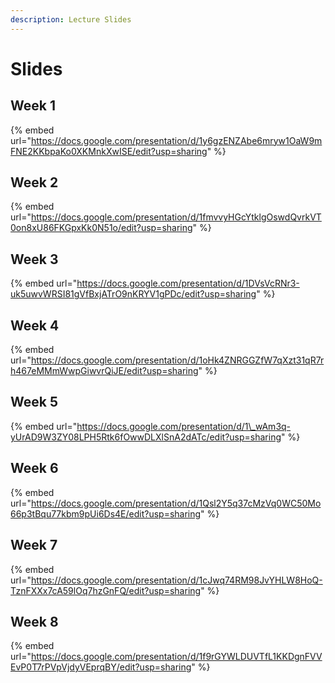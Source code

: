```yaml
---
description: Lecture Slides
---
```


# Slides

## **Week 1**

{% embed url="https://docs.google.com/presentation/d/1y6gzENZAbe6mryw1OaW9mFNE2KKbpaKo0XKMnkXwISE/edit?usp=sharing" %}

## Week 2

{% embed url="https://docs.google.com/presentation/d/1fmvvyHGcYtklgOswdQvrkVT0on8xU86FKGpxKk0N51o/edit?usp=sharing" %}

## Week 3

{% embed url="https://docs.google.com/presentation/d/1DVsVcRNr3-uk5uwvWRSI81gVfBxjATrO9nKRYV1gPDc/edit?usp=sharing" %}

## Week 4

{% embed url="https://docs.google.com/presentation/d/1oHk4ZNRGGZfW7qXzt31qR7rh467eMMmWwpGiwvrQiJE/edit?usp=sharing" %}



## Week 5

{% embed url="https://docs.google.com/presentation/d/1\_wAm3q-yUrAD9W3ZY08LPH5Rtk6fOwwDLXlSnA2dATc/edit?usp=sharing" %}

## Week 6

{% embed url="https://docs.google.com/presentation/d/1Qsl2Y5q37cMzVq0WC50Mo66p3tBqu77kbm9pUi6Ds4E/edit?usp=sharing" %}

## Week 7

{% embed url="https://docs.google.com/presentation/d/1cJwq74RM98JvYHLW8HoQ-TznFXXx7cA59lOq7hzGnFQ/edit?usp=sharing" %}

## Week 8

{% embed url="https://docs.google.com/presentation/d/1f9rGYWLDUVTfL1KKDgnFVVEvP0T7rPVpVjdyVEprqBY/edit?usp=sharing" %}

